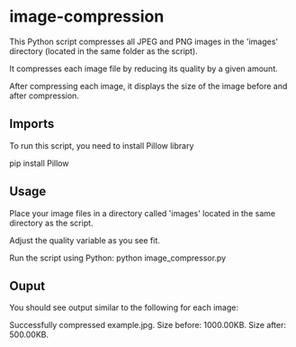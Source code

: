 # image-compression

This Python script compresses all JPEG and PNG images in the 'images' directory (located in the same folder as the script). 

It compresses each image file by reducing its quality by a given amount.

After compressing each image, it displays the size of the image before and after compression.

## Imports
To run this script, you need to install Pillow library

pip install Pillow

## Usage 
Place your image files in a directory called 'images' located in the same directory as the script.

Adjust the quality variable as you see fit.

Run the script using Python: python image_compressor.py

## Ouput
You should see output similar to the following for each image:

Successfully compressed example.jpg. Size before: 1000.00KB. Size after: 500.00KB.

